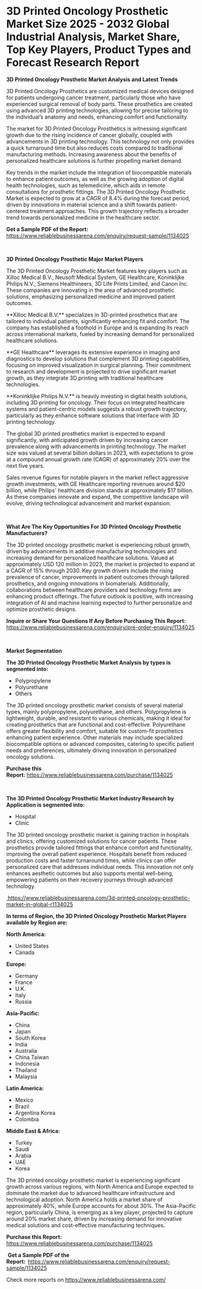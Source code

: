 <p><h1>3D Printed Oncology Prosthetic Market Size 2025 - 2032 Global Industrial Analysis, Market Share, Top Key Players, Product Types and Forecast Research Report</h1></p><p><strong>3D Printed Oncology Prosthetic Market Analysis and Latest Trends</strong></p>
<p><p>3D Printed Oncology Prosthetics are customized medical devices designed for patients undergoing cancer treatment, particularly those who have experienced surgical removal of body parts. These prosthetics are created using advanced 3D printing technologies, allowing for precise tailoring to the individual’s anatomy and needs, enhancing comfort and functionality.</p><p>The market for 3D Printed Oncology Prosthetics is witnessing significant growth due to the rising incidence of cancer globally, coupled with advancements in 3D printing technology. This technology not only provides a quick turnaround time but also reduces costs compared to traditional manufacturing methods. Increasing awareness about the benefits of personalized healthcare solutions is further propelling market demand.</p><p>Key trends in the market include the integration of biocompatible materials to enhance patient outcomes, as well as the growing adoption of digital health technologies, such as telemedicine, which aids in remote consultations for prosthetic fittings. The 3D Printed Oncology Prosthetic Market is expected to grow at a CAGR of 8.4% during the forecast period, driven by innovations in material science and a shift towards patient-centered treatment approaches. This growth trajectory reflects a broader trend towards personalized medicine in the healthcare sector.</p></p>
<p><strong>Get a Sample PDF of the Report:&nbsp;</strong> <a href="https://www.reliablebusinessarena.com/enquiry/request-sample/1134025?utm_campaign=3586&utm_medium=2&utm_source=Github&utm_content=ia&utm_term=25032025&utm_id=3d-printed-oncology-prosthetic">https://www.reliablebusinessarena.com/enquiry/request-sample/1134025</a></p>
<p>&nbsp;</p>
<p><strong>3D Printed Oncology Prosthetic Major Market Players</strong></p>
<p><p>The 3D Printed Oncology Prosthetic Market features key players such as Xilloc Medical B.V., Neusoft Medical System, GE Healthcare, Koninklijke Philips N.V., Siemens Healthineers, 3D Life Prints Limited, and Canon Inc. These companies are innovating in the area of advanced prosthetic solutions, emphasizing personalized medicine and improved patient outcomes.</p><p>**Xilloc Medical B.V.** specializes in 3D-printed prosthetics that are tailored to individual patients, significantly enhancing fit and comfort. The company has established a foothold in Europe and is expanding its reach across international markets, fueled by increasing demand for personalized healthcare solutions.</p><p>**GE Healthcare** leverages its extensive experience in imaging and diagnostics to develop solutions that complement 3D printing capabilities, focusing on improved visualization in surgical planning. Their commitment to research and development is projected to drive significant market growth, as they integrate 3D printing with traditional healthcare technologies.</p><p>**Koninklijke Philips N.V.** is heavily investing in digital health solutions, including 3D printing for oncology. Their focus on integrated healthcare systems and patient-centric models suggests a robust growth trajectory, particularly as they enhance software solutions that interface with 3D printing technology.</p><p>The global 3D printed prosthetics market is expected to expand significantly, with anticipated growth driven by increasing cancer prevalence along with advancements in printing technology. The market size was valued at several billion dollars in 2023, with expectations to grow at a compound annual growth rate (CAGR) of approximately 20% over the next five years.</p><p>Sales revenue figures for notable players in the market reflect aggressive growth investments, with GE Healthcare reporting revenues around $20 billion, while Philips' healthcare division stands at approximately $17 billion. As these companies innovate and expand, the competitive landscape will evolve, driving technological advancement and market expansion.</p></p>
<p>&nbsp;</p>
<p><strong>What Are The Key Opportunities For 3D Printed Oncology Prosthetic Manufacturers?</strong></p>
<p><p>The 3D printed oncology prosthetic market is experiencing robust growth, driven by advancements in additive manufacturing technologies and increasing demand for personalized healthcare solutions. Valued at approximately USD 120 million in 2023, the market is projected to expand at a CAGR of 15% through 2030. Key growth drivers include the rising prevalence of cancer, improvements in patient outcomes through tailored prosthetics, and ongoing innovations in biomaterials. Additionally, collaborations between healthcare providers and technology firms are enhancing product offerings. The future outlook is positive, with increasing integration of AI and machine learning expected to further personalize and optimize prosthetic designs.</p></p>
<p><strong>Inquire or Share Your Questions If Any Before Purchasing This Report:</strong> <a href="https://www.reliablebusinessarena.com/enquiry/pre-order-enquiry/1134025?utm_campaign=3586&utm_medium=2&utm_source=Github&utm_content=ia&utm_term=25032025&utm_id=3d-printed-oncology-prosthetic">https://www.reliablebusinessarena.com/enquiry/pre-order-enquiry/1134025</a></p>
<p>&nbsp;</p>
<p><strong>Market Segmentation</strong></p>
<p><strong>The 3D Printed Oncology Prosthetic Market Analysis by types is segmented into:</strong></p>
<p><ul><li>Polypropylene</li><li>Polyurethane</li><li>Others</li></ul></p>
<p><p>The 3D printed oncology prosthetic market consists of several material types, mainly polypropylene, polyurethane, and others. Polypropylene is lightweight, durable, and resistant to various chemicals, making it ideal for creating prosthetics that are functional and cost-effective. Polyurethane offers greater flexibility and comfort, suitable for custom-fit prosthetics enhancing patient experience. Other materials may include specialized biocompatible options or advanced composites, catering to specific patient needs and preferences, ultimately driving innovation in personalized oncology solutions.</p></p>
<p><strong>Purchase this Report:&nbsp;</strong><a href="https://www.reliablebusinessarena.com/purchase/1134025?utm_campaign=3586&utm_medium=2&utm_source=Github&utm_content=ia&utm_term=25032025&utm_id=3d-printed-oncology-prosthetic">https://www.reliablebusinessarena.com/purchase/1134025</a></p>
<p>&nbsp;</p>
<p><strong>The 3D Printed Oncology Prosthetic Market Industry Research by Application is segmented into:</strong></p>
<p><ul><li>Hospital</li><li>Clinic</li></ul></p>
<p><p>The 3D printed oncology prosthetic market is gaining traction in hospitals and clinics, offering customized solutions for cancer patients. These prosthetics provide tailored fittings that enhance comfort and functionality, improving the overall patient experience. Hospitals benefit from reduced production costs and faster turnaround times, while clinics can offer personalized care that addresses individual needs. This innovation not only enhances aesthetic outcomes but also supports mental well-being, empowering patients on their recovery journeys through advanced technology.</p></p>
<p><a href="https://www.reliablebusinessarena.com/3d-printed-oncology-prosthetic-market-in-global-r1134025?utm_campaign=3586&utm_medium=2&utm_source=Github&utm_content=ia&utm_term=25032025&utm_id=3d-printed-oncology-prosthetic">&nbsp;https://www.reliablebusinessarena.com/3d-printed-oncology-prosthetic-market-in-global-r1134025</a></p>
<p><strong>In terms of Region, the 3D Printed Oncology Prosthetic Market Players available by Region are:</strong></p>
<p>
    <p> <strong> North America: </strong>
        <ul>
            <li>United States</li>
            <li>Canada</li>
        </ul>
        </p> 
    <p> <strong> Europe: </strong>
        <ul>
            <li>Germany</li>
            <li>France</li>
            <li>U.K.</li>
            <li>Italy</li>
            <li>Russia</li>
        </ul>
        </p> 
    <p> <strong> Asia-Pacific: </strong>
        <ul>
            <li>China</li>
            <li>Japan</li>
            <li>South Korea</li>
            <li>India</li>
            <li>Australia</li>
            <li>China Taiwan</li>
            <li>Indonesia</li>
            <li>Thailand</li>
            <li>Malaysia</li>
        </ul>
        </p> 
    <p> <strong> Latin America: </strong>
        <ul>
            <li>Mexico</li>
            <li>Brazil</li>
            <li>Argentina Korea</li>
            <li>Colombia</li>
        </ul>
        </p> 
    <p> <strong> Middle East & Africa: </strong>
        <ul>
            <li>Turkey</li>
            <li>Saudi</li>
            <li>Arabia</li>
            <li>UAE</li>
            <li>Korea</li>
        </ul>
    </p>
    </p>
<p><p>The 3D printed oncology prosthetic market is experiencing significant growth across various regions, with North America and Europe expected to dominate the market due to advanced healthcare infrastructure and technological adoption. North America holds a market share of approximately 40%, while Europe accounts for about 30%. The Asia-Pacific region, particularly China, is emerging as a key player, projected to capture around 20% market share, driven by increasing demand for innovative medical solutions and cost-effective manufacturing techniques.</p></p>
<p><strong>Purchase this Report: </strong><a href="https://www.reliablebusinessarena.com/purchase/1134025?utm_campaign=3586&utm_medium=2&utm_source=Github&utm_content=ia&utm_term=25032025&utm_id=3d-printed-oncology-prosthetic">https://www.reliablebusinessarena.com/purchase/1134025</a></p>
<p>&nbsp;<strong>Get a Sample PDF of the Report:&nbsp;&nbsp;</strong><a href="https://www.reliablebusinessarena.com/enquiry/request-sample/1134025?utm_campaign=3586&utm_medium=2&utm_source=Github&utm_content=ia&utm_term=25032025&utm_id=3d-printed-oncology-prosthetic">https://www.reliablebusinessarena.com/enquiry/request-sample/1134025</a></p>
<p><strong></strong></p>
<p>Check more reports on <a href="https://www.reliablebusinessarena.com/?utm_campaign=3586&utm_medium=2&utm_source=Github&utm_content=ia&utm_term=25032025&utm_id=3d-printed-oncology-prosthetic">https://www.reliablebusinessarena.com/</a></p>